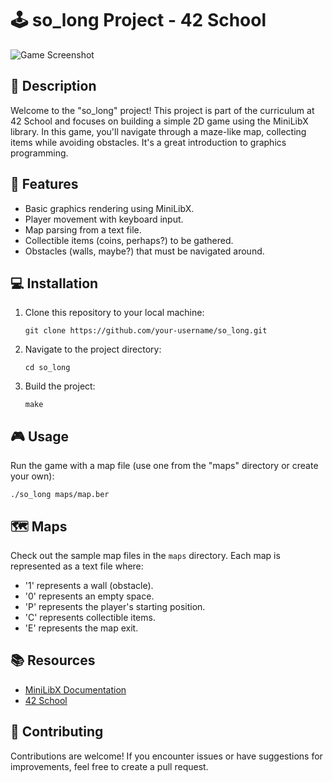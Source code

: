 # :joystick: so_long Project - 42 School

![Game Screenshot]()

## :book: Description

Welcome to the "so_long" project! This project is part of the curriculum at 42 School and focuses on building a simple 2D game using the MiniLibX library. In this game, you'll navigate through a maze-like map, collecting items while avoiding obstacles. It's a great introduction to graphics programming.

## :star2: Features

- Basic graphics rendering using MiniLibX.
- Player movement with keyboard input.
- Map parsing from a text file.
- Collectible items (coins, perhaps?) to be gathered.
- Obstacles (walls, maybe?) that must be navigated around.

## :computer: Installation

1. Clone this repository to your local machine:

   ```
   git clone https://github.com/your-username/so_long.git
   ```

2. Navigate to the project directory:

   ```
   cd so_long
   ```

3. Build the project:

   ```
   make
   ```

## :video_game: Usage

Run the game with a map file (use one from the "maps" directory or create your own):

```
./so_long maps/map.ber
```

## :world_map: Maps

Check out the sample map files in the `maps` directory. Each map is represented as a text file where:

- '1' represents a wall (obstacle).
- '0' represents an empty space.
- 'P' represents the player's starting position.
- 'C' represents collectible items.
- 'E' represents the map exit.

## :books: Resources

- [MiniLibX Documentation](https://harm-smits.github.io/42docs/libs/minilibx)
- [42 School](https://www.42.fr/)

## :muscle: Contributing

Contributions are welcome! If you encounter issues or have suggestions for improvements, feel free to create a pull request.
